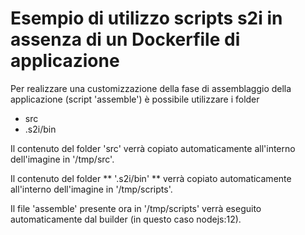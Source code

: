 # Esempio di utilizzo scripts s2i in assenza di un Dockerfile di applicazione

Per realizzare una customizzazione della fase di assemblaggio della applicazione (script 'assemble') è possibile utilizzare i folder

- src
- .s2i/bin

Il contenuto del folder 'src' verrà copiato automaticamente all'interno dell'imagine in '/tmp/src'.

Il contenuto del folder ** '.s2i/bin' ** verrà copiato automaticamente all'interno dell'imagine in '/tmp/scripts'.

Il file 'assemble' presente ora in '/tmp/scripts' verrà eseguito automaticamente dal builder (in questo caso nodejs:12).



